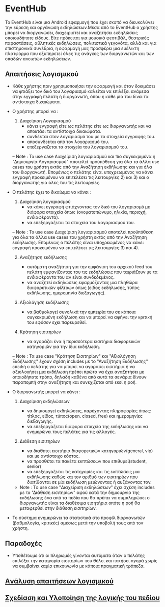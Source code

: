 # EventHub
Το EventHub είναι μια Android εφαρμογή που έχει σκοπό να διευκολύνει την εύρεση και οργάνωση εκδηλώσεων.Μέσα από το EventHub ο χρήστης μπορεί να διοργανώσει, διαχειριστεί και αναζητήσει εκδηλώσεις οποιουδήποτε είδους. Είτε πρόκειται για μουσικά φεστιβάλ, θεατρικές παραστάσεις, αθλητικές εκδηλώσεις, πολιτιστικά γεγονότα, αλλά και για επιστημονικά συνέδρια, η εφαρμογή μας προσφέρει μια ευέλικτη πλατφόρμα που εξυπηρετεί όλες τις ανάγκες των διοργανωτών και των οπαδών ανοικτών εκδηλώσεων.

## Απαιτήσεις λογισμικού
* Κάθε χρήστης πριν χρησιμοποιήσει την εφαρμογή και όταν δοκιμάσει να φτιάξει τον δικό του λογαριασμό καλείται να επιλέξει ανάμεσα στην εγγραφή πελάτη ή διοργανωτή, όπου η κάθε μία του δίνει τα αντίστοιχα δικαιώματα.
  
* Ο χρήστης μπορεί να :
  1) Διαχείριση Λογαριασμού
     * κάνει εγγραφή είτε ως πελάτης είτε ως διοργανωτής και να αποκτάει τα αντίστοιχα δικαιώματα.
     * συνδέεται στον λογαριασμό του με τα στοιχεία εγγραφής του.
     * αποσυνδεέται από τον λογαριασμό του.
     * επεξεργαζεται τα στοιχεία του λογαριασμού του.
  
   – Note : Το use case Διαχείριση λογιαριασμού και πιο συγκεκριμένα η "Δημιουργία Λογαριασμού" αποτελεί προϋπόθεση για όλα τα άλλα use cases του χρήστη εκτός από την Αναζήτηση εκδήλωσης και για όλα του διοργανωτή. Επομένως ο πελάτης είναι υποχρεωμένος να κάνει εγγραφή προκειμένου να επιτελέσει τις λειτουργίες 2) και 3) και ο διοργανωτής για όλες του τις λειτουργίες. 

* Ο πελάτης έχει το δικαίωμα να κάνει :
  1) Διαχείριση λογαριασμού
     * να κάνει εγγραφή φτιάχνοντας τον δικό του λογαριασμό με διάφορα στοιχεία όπως (ονοματεπώνυμο, ηλικία, περιοχή, ενδιαφέροντα).
     * να επεξεργάζεται τα στοιχεία του λογαριασμού του.
  
  – Note : Το use case Διαχείριση λογιαριασμού αποτελεί προϋπόθεση για όλα τα άλλα use cases του χρήστη εκτός από την Αναζήτηση εκδήλωσης. Επομένως ο πελάτης είναι υποχρεωμένος να κάνει εγγραφή προκειμένου να επιτελέσει τις λειτουργίες 3) και 4). 

  2) Αναζήτηση εκδήλωσης
     * αυτόματη αναζήτηση για την εμφάνιση του αρχικού feed του πελάτη εμφανίζοντας του τις εκδηλώσεις που ταιριάζουν με τα ενδιαφέροντα του αν είναι συνδεδεμένος.
     * να αναζητεί εκδηλώσεις εφαρμόζοντας μια πληθώρα διαφορετικών φίλτρων όπως (είδος εκδήλωσης, τύπος εκδήλωσης, ημερομηνία διεξαγωγής).
  
  3) Αξιολόγηση εκδήλωσης 
     * να βαθμολογεί συνολικά την εμπειρία του σε κάποια συγκεκριμένη εκδήλωση και να μπορεί να αφήνει την κριτική του εφόσον εχει παρευρεθεί.
  
  4) Κράτηση εισιτηρίων
     * να αγοράζει ένα ή περισσότερα εισιτήρια διαφορεικών κατηγοριών για την ίδια εκδήλωση.
  
   – Note : Τα use case "Κράτηση Εισιτηρίων" και "Αξιολόγηση Εκδήλωσης" έχουν σχέση includes με το "Αναζήτηση Εκδήλωσης" επειδή ο πελάτης για να μπορεί να αγοράσει εισιτήρια ή να αξιολογήσει μια εκδήλωση πρέπει πρώτα να έχει αναζητήσει με οποιοδήποτε τρόπο, δηλαδή καθένα από αυτά τα σενάρια δίνουν παραπομπή στην αναζήτηση και συνεχίζεται από εκεί η ροή.

* Ο διοργανωτής μπορεί να κάνει :
  1) Διαχείριση εκδηλώσεων
     * να δημιουργεί εκδηλώσεις, παρέχοντας πληροφορίες όπως: τίτλος, είδος, τύπος(open. closed, free) και ημερομηνίες διεξαγωγής.
     * να επεξεργάζεται διάφορα στοιχεία της εκδήλωσης και να ενημερώνει τους πελάτες για τις αλλαγές.
  
  2) Διάθεση εισιτηρίων
     * να διαθέτει εισιτήρια διαφορετικών κατηγοριών(general, vip) και με αντίστοιχο κόστος.
     * να προσθέτει τα πακέτα εκπτώσεων που επιθυμεί(student, senior)
     * να επεξεργάζεται τις κατηγορίες και τις εκπτώσεις μια εκδήλωσης καθώς και τον αριθμό των εισιτηρίων που διατίθoνται σε μία εκδήλωση μειώνοντας ή αυξάνοντας τον.
  
  - Note : Tο use case "Διαχείριση εκδηλώσεων" έχει σχέση includes με το "Διάθεση εισιτηρίων" αφού κατά την δημιουργία της εκδήλωσης ένα από τα πεδία που θα πρέπει να συμπληρώσει ο διοργανωτής είναι τα διαθέσιμα εισητήρια οπότε η ροή θα μεταφερθεί στην διάθεση εισιτηρίων.

* Το σύστημα ενημερώνει τα στατιστικά στο προφίλ διοργανωτών (βαθμολογία, κριτικές) αμέσως μετά την υποβολή τους από τον χρήστη.

## Παραδοχές
* Υποθέτουμε ότι οι πληρωμές γίνονται αυτόματα όταν ο πελάτης επιλέξει την κατηγορία εισιτηρίων που θέλει και πατήσει
αγορά χωρίς να συμβαίνει καμία επικοινωνία με κάποια πραγματική τράπεζα.

## [Aνάλυση απαιτήσεων λογισμικού](software-requirements-greek.md)

## [Σχεδίαση και Υλοποίηση της λογικής του πεδίου](domain-design-greek.md)


